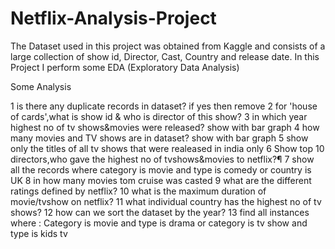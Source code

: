 # Netflix-Analysis-Project

The Dataset used in this project was obtained from Kaggle and consists of a large collection of show id, Director, Cast, Country and release date.
In this Project I perform some EDA (Exploratory Data Analysis)

Some Analysis 

1 is there any duplicate records in dataset? if yes then remove
2 for 'house of cards',what is show id & who is director of this show?
3 in which year highest no of tv shows&movies were released? show with bar graph
4 how many movies and TV shows are in dataset? show with bar graph
5 show only the titles of all tv shows that were realeased in india only
6 Show top 10 directors,who gave the highest no of tvshows&movies to netflix?¶
7 show all the records where category is movie and type is comedy or country is UK
8 in how many movies tom cruise was casted
9 what are the different ratings defined by netflix?
10 what is the maximum duration of movie/tvshow on netflix?
11 what individual country has the highest no of tv shows?
12 how can we sort the dataset by the year?
13 find all instances where :
Category is movie and type is drama or category is tv show and type is kids tv
